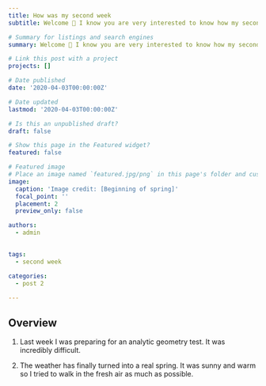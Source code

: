 ```yaml
---
title: How was my second week
subtitle: Welcome 👋 I know you are very interested to know how my second week went.

# Summary for listings and search engines
summary: Welcome 👋 I know you are very interested to know how my second week went.

# Link this post with a project
projects: []

# Date published
date: '2020-04-03T00:00:00Z'

# Date updated
lastmod: '2020-04-03T00:00:00Z'

# Is this an unpublished draft?
draft: false

# Show this page in the Featured widget?
featured: false

# Featured image
# Place an image named `featured.jpg/png` in this page's folder and customize its options here.
image:
  caption: 'Image credit: [Beginning of spring]'
  focal_point: ''
  placement: 2
  preview_only: false

authors:
  - admin
  

tags:
  - second week

categories:
  - post 2
  
---
```


## Overview

1. Last week I was preparing for an analytic geometry test. It was incredibly difficult.

2. The weather has finally turned into a real spring. It was sunny and warm so I tried to walk in the fresh air as much as possible.




